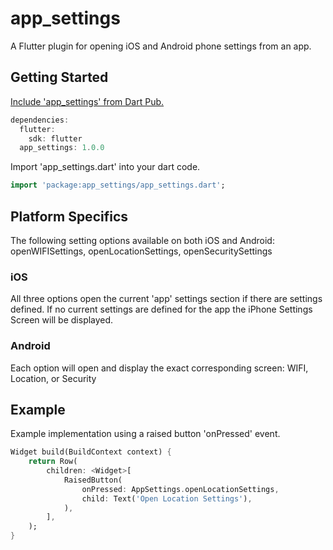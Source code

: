 # app_settings

A Flutter plugin for opening iOS and Android phone settings from an app.

## Getting Started
 
[Include 'app_settings' from Dart Pub.](https://pub.dartlang.org/flutter)

```dart
dependencies:
  flutter:
    sdk: flutter
  app_settings: 1.0.0
```

Import 'app_settings.dart' into your dart code.

```dart
import 'package:app_settings/app_settings.dart';
```

## Platform Specifics
The following setting options available on both iOS and Android: openWIFISettings, openLocationSettings, openSecuritySettings  

### iOS
All three options open the current 'app' settings section if there are settings defined.  If no current settings are defined for the app the iPhone Settings Screen will be displayed.

### Android
Each option will open and display the exact corresponding screen: WIFI, Location, or Security

## Example
Example implementation using a raised button 'onPressed' event.  

```dart
Widget build(BuildContext context) {
    return Row(
        children: <Widget>[
            RaisedButton(
                onPressed: AppSettings.openLocationSettings,
                child: Text('Open Location Settings'),
            ),
        ],
    );
}
```
